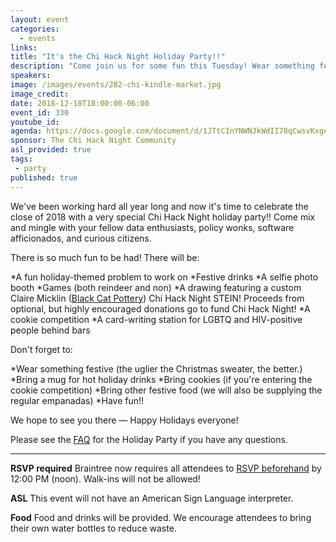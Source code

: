 ```yaml
---
layout: event
categories:
  - events
links:
title: "It's the Chi Hack Night Holiday Party!!"
description: "Come join us for some fun this Tuesday! Wear something festive, bring some cookies for the cookie competition, enter for a chance to win a Chi Hack Night stein, join a data task force to help save the holidays, and don’t forget to RSVP (it’s required)!"
speakers:
image: /images/events/282-chi-kindle-market.jpg
image_credit:
date: 2018-12-18T18:00:00-06:00
event_id: 330
youtube_id:
agenda: https://docs.google.com/document/d/1JTtCInYNWNJkWdII78qCwsvKxgenxbQdeFxYCDBPPpk/edit?usp=sharing
sponsor: The Chi Hack Night Community
asl_provided: true
tags:
 - party
published: true
---
```


We've been working hard all year long and now it's time to celebrate the close of 2018 with a very special Chi Hack Night holiday party!! Come mix and mingle with your fellow data enthusiasts, policy wonks, software afficionados, and curious citizens.

There is so much fun to be had! There will be:

*A fun holiday-themed problem to work on
*Festive drinks
*A selfie photo booth
*Games (both reindeer and non)
*A drawing featuring a custom Claire Micklin ([Black Cat Pottery](https://www.instagram.com/blackcatpottery/)) Chi Hack Night STEIN! Proceeds from optional, but highly encouraged donations go to fund Chi Hack Night!
*A cookie competition
*A card-writing station for LGBTQ and HIV-positive people behind bars

Don't forget to:

*Wear something festive (the uglier the Christmas sweater, the better.)
*Bring a mug for hot holiday drinks
*Bring cookies (if you're entering the cookie competition)
*Bring other festive food (we will also be supplying the regular empanadas)
*Have fun!!

We hope to see you there — Happy Holidays everyone!

Please see the [FAQ](https://docs.google.com/document/d/1cWoZGNNJG-Xfgvd5up8Pu09_AveLx6pXtwK81itBkkw/edit#heading=h.x2vpa2xz67c4) for the Holiday Party if you have any questions.

---

**RSVP required** Braintree now requires all attendees to [RSVP beforehand](https://www.eventbrite.com/e/chi-hack-night-registration-41703945624) by 12:00 PM (noon). Walk-ins will not be allowed!

**ASL** This event will not have an American Sign Language interpreter.

**Food** Food and drinks will be provided. We encourage attendees to bring their own water bottles to reduce waste.
